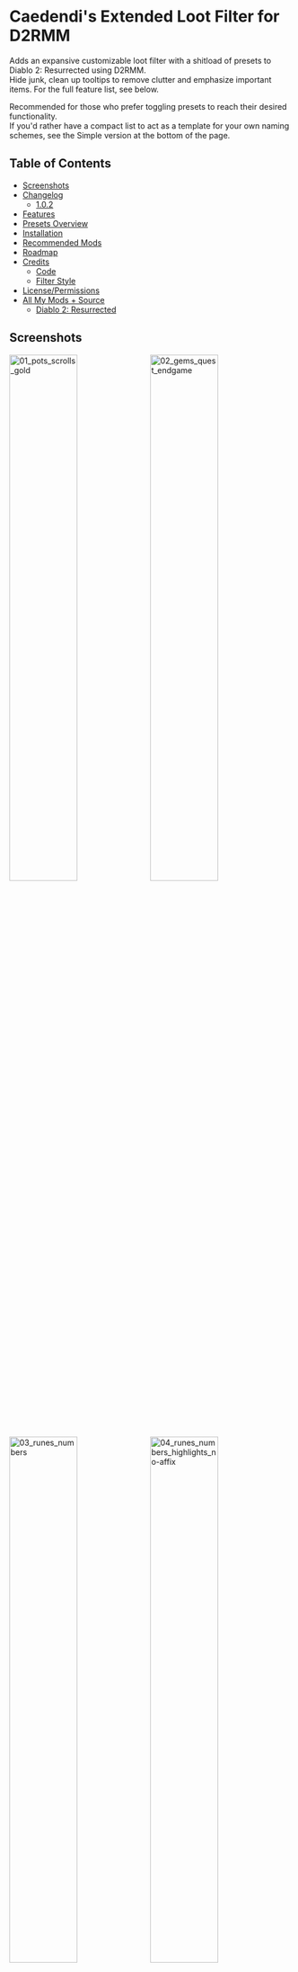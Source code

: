 # Caedendi's Extended Loot Filter for D2RMM

Adds an expansive customizable loot filter with a shitload of presets to Diablo 2: Resurrected using D2RMM. <br>
Hide junk, clean up tooltips to remove clutter and emphasize important items. For the full feature list, see below.

Recommended for those who prefer toggling presets to reach their desired functionality. <br>
If you'd rather have a compact list to act as a template for your own naming schemes, see the Simple version at the bottom of the page.

## Table of Contents

- [Screenshots](#screenshots)
- [Changelog](#changelog)
  - [1.0.2](#102)
- [Features](#features)
- [Presets Overview](#presets-overview)
- [Installation](#installation)
- [Recommended Mods](#recommended-mods)
- [Roadmap](#roadmap)
- [Credits](#credits)
  - [Code](#code)
  - [Filter Style](#filter-style)
- [License/Permissions](#licensepermissions)
- [All My Mods + Source](#all-my-mods--source)
  - [Diablo 2: Resurrected](#diablo-2-resurrected)


## Screenshots

<p float="left">
  <img src="https://i.imgur.com/AGELRY4.png" alt="01_pots_scrolls_gold" width="49%">
  <img src="https://i.imgur.com/ObIq8LL.png" alt="02_gems_quest_endgame" width="49%">
</p>

<p float="left">
  <img src="https://i.imgur.com/x91wdr9.png" alt="03_runes_numbers" width="49%">
  <img src="https://i.imgur.com/f1DxeAI.png" alt="04_runes_numbers_highlights_no-affix" width="49%">
</p>


## Changelog

### 2.0.0

- The mod settings menu is now divided into sections. Make sure to use D2RMM 1.4.6 or higher!
- Fixed high rune numbers incorrectly being highlighted in red when number is enabled and highlighting is disabled
- Fixed half of the quest items not having highlighting patterns
- Fixed cube window's title being all messy when highlighting quest items is enabled by adding an option to exclude the cube
- Fixed Hell Forge Hammer incorrectly displaying as "Hellforge Hammer" when highlighting is enabled
- Fixed some gem names not being filtered correctly
- Fixed bugged support for charms
- Removed bugged support for jewels, rings and amulets
- Changed Small/Full Rejuvenation Potion name from +SRP/+FRP to +RPS/+RPF
- Improved highlight patterns
- Added charm support including unid'd highlighting while keeping rarity colors and highlighting of id'd uniques
- Added highlighting to Rainbow Facets
- Added built-in ilvl support
- Fixed indentation being all messy for highlighted items when ilvl is enabled
- Added built-in short superior/inferior prefixes mod
- Added built-in item quality (normal/exceptional/elite) tags
- Added alternate color schemes for runes, facets and sunder charms
- Added customization of the highlight character (can now be set to characters other than *)
- Added built-in expanded light pillar support (for a lot more item types than currently available in other mods)
- Custom sections in the code are now pre-filled with examples, making it more intuitive for those who want to add their own custom naming

### 1.0.0

First official release!


## Features

- **Customize to your liking:**
  - Alter or hide each item type to your preference using the presets in the D2RMM settings.
  - Shorten or hide junk.
  - Emphasize the good/important stuff (runes, flawless gems, essences, uber keys/organs, quest items, etc).
  - For a full list of features, see [Presets Overview](#presets-overview).
  - Don't forget to reload and apply in D2RMM!
- **Completely optional:** 
  - Disabling everything means no modding will be applied.
- **Apply your own custom naming schemes for specific item types**:
  - Set the item type to "Custom", open the mod.js file in Notepad and add your personalized naming schemes on the lines mentioned in the item type's setting description.
  - To hide an item, change its name to HIDDEN (without quotes). The value of HIDDEN (amount of spaces) can be changed in the D2RMM settings.
  - Don't forget to reload and apply in D2RMM!
- **Item tooltip customization:**
  - Modify the size and background opacity of the tooltip for items on the ground and in the inventory.
- **Rings, Amulets, Jewels and Charms customization disabled by default:**
  - Because of a bug, crafted/rare/set/unique variants of these items are also changed to the custom name/color.
  - If you enable this, make sure to pick up _all of them_ or you'd might miss a unique!


## Presets Overview

| Item Type                                    | Presets                                                       |
|----------------------------------------------|---------------------------------------------------------------|
| **Gold**                                     | No change                                                     |
|                                              | Gold text                                                     |
|                                              | **Gold G (default)**                                          |
|                                              | White G                                                       |
|                                              | Hide affix                                                    |
|                                              | Custom                                                        |
| **Runes**                                    | No change                                                     |
|                                              | **Add rune numbers + highlights + remove affix (default)**    |
|                                              | Add rune numbers + remove affix                               |
|                                              | Add rune numbers + highlights                                 |
|                                              | Add highlights + remove affix                                 |
|                                              | Add rune numbers                                              |
|                                              | Add highlights                                                |
|                                              | Remove affix                                                  |
|                                              | Custom                                                        |
| **Healing Potions**                          | No change                                                     |
|                                              | **All (default)**                                             |
|                                              | Hide lvl 3                                                    |
|                                              | Hide lvl 4                                                    |
|                                              | Hide lvl 3 + small rejuvs                                     |
|                                              | Hide lvl 4 + small rejuvs                                     |
|                                              | Show only rejuvs                                              |
|                                              | Show only full rejuvs                                         |
|                                              | Hide all                                                      |
|                                              | Custom                                                        |
| **Buff Potions**                             | No change                                                     |
|                                              | **All (default)**                                             |
|                                              | Hide                                                          |
|                                              | Custom                                                        |
| **Throwing Potions**                         | No change                                                     |
|                                              | **All (default)**                                             |
|                                              | Hide                                                          |
|                                              | Custom                                                        |
| **Scrolls & Tomes**                          | No change                                                     |
|                                              | **All (default)**                                             |
|                                              | Hide scrolls                                                  |
|                                              | Custom                                                        |
| **Arrows & Bolts**                           | No change                                                     |
|                                              | **Highlight (default)**                                       |
|                                              | Hide                                                          |
|                                              | Custom                                                        |
| **Keys**                                     | **No change (default)**                                       |
|                                              | Hide                                                          |
|                                              | Custom                                                        |
| **Rings, Amulets, Jewels & Charms [BUGGED]** | **No change (default)**                                       |
|                                              | Highlight                                                     |
|                                              | Custom                                                        |
| **Gems**                                     | No change                                                     |
|                                              | **Highlight all (default)**                                   |
|                                              | Highlight, show only flawless & perfect                       |
|                                              | Highlight, show only perfect                                  |
|                                              | Hide all                                                      |
|                                              | Custom                                                        |
| **Quest items**                              | No change                                                     |
|                                              | **Highlight (default)**                                       |
|                                              | Highlight, exclude Cube                                       |
|                                              | Custom                                                        |
| **Endgame Items**                            | No change                                                     |
|                                              | **Highlight (default)**                                       |
|                                              | Highlight, exclude Annihilus & Torch                          |
|                                              | Highlight, exclude Standard of Heroes                         |
|                                              | Highlight, hide Standard of Heroes                            |
|                                              | Highlight, exclude Annihilus, Torch & Standard of Heroes      |
|                                              | Highlight, exclude Annihilus & Torch, hide Standard of Heroes |
|                                              | Custom                                                        |
| **Highlight character**                      | **\* (asterisk) (default)**                                   |
|                                              | = (equals)                                                    |
|                                              | + (plus)                                                      |
|                                              | - (hyphen/dash/minus)                                         |
|                                              | x (small letter x)                                            |
|                                              | X (capital letter x)                                          |
|                                              | o (small letter o)                                            |
|                                              | O (capital letter o)                                          |
|                                              | 0 (zero)                                                      |
|                                              | ~ (tilde)                                                     |
|                                              | ! (exclamation mark)                                          |
|                                              | @ (at)                                                        |
|                                              | $ (dollar)                                                    |
|                                              | % (percent)                                                   |
|                                              | & (ampersand)                                                 |
|                                              | Custom                                                        |
| **Tooltip size for hidden items**            | **0 (default)** to 25 (max) spaces                            |
| **Tooltip**                                  | **No change (default)**                                       |
|                                              | Opacity & Size                                                |
|                                              | Opactiy                                                       |
|                                              | Size                                                          |


## Installation

- Download and install [D2RMM](https://www.nexusmods.com/diablo2resurrected/mods/169), then run it.
- Download and extract this mod folder to /D2RMM/mods/.
- See D2RMM instructions on how to configure and enable.
- Play the game!


## Recommended Mods

In addition to this, I recommend you also use the following D2RMM mods:

| Mod                                                                             |   Creator   | Notes                                                                                              |
|---------------------------------------------------------------------------------|:-----------:|----------------------------------------------------------------------------------------------------|
| [Disable Battle.net](https://github.com/olegbl/d2rmm.mods)                      |   olegbl    | So you don't accidentally get yourself banned.                                                     |
| [Settings Font Fix](https://www.nexusmods.com/diablo2resurrected/mods/200)      |   olegbl    | In case any mod touches __profilehd_ and screws up the font size in the settings menu.             |
| [LightPillar](https://www.nexusmods.com/diablo2resurrected/mods/197)            |   qhu91it   | Add an awesome effect when certain items drop.                                                     |
| [Skip Intro Videos](https://www.nexusmods.com/diablo2resurrected/mods/179)      |   olegbl    | On startup, gets you straight to the title screen.                                                 |
| [Towns QoL Changes](https://www.nexusmods.com/diablo2resurrected/mods/310)      | night0wl117 | Move town starting points, TP locations and Cain's position in Act 5.                              |
| [Town Cast](https://www.nexusmods.com/diablo2resurrected/mods/183)              |   olegbl    | Teleport and buff in town. _(BREAKING: allows teleporting past Jerhyn during the Act 2 questline)_ |
| [Show Item Level](https://www.nexusmods.com/diablo2resurrected/mods/174)        |   olegbl    | Adds the ilvl to the tooltips of all items with an ilvl.                                           |
| [Short Quality Prefixes](https://www.nexusmods.com/diablo2resurrected/mods/214) |    Jobus    | Shortens the Superior/Inferior prefixes _(will be added to this mod in a future update)_.          |


## Roadmap

- [x] Fix known bugs:
  - [x] Regular Ruby, Sapphire, Emerald and Diamond not working
  - [x] Certain quest item customization not working
  - [x] Enabling quest item highlighting screws up the Horadric Cube's displayed name when the cube menu is open.
  - [x] Enabling jewelry turns crafted/rare/set/unique jewelry blue
  - [x] Item name alignment out of place when [Show Item Level](https://www.nexusmods.com/diablo2resurrected/mods/174) is enabled
  - [x] Redundant item color mod on tier 1 runes
- [ ] Add features:
  - [x] Integrate [Show Item Level](https://www.nexusmods.com/diablo2resurrected/mods/174) by olegbl
  - [x] Integrate [Short Quality Prefixes for D2RMM](https://www.nexusmods.com/diablo2resurrected/mods/214) by Jobus
  - [x] Integrate [Show Item Quality for D2RMM](https://www.nexusmods.com/diablo2resurrected/mods/351) by minseoksuh
  - [x] Integrate [LightPillar for D2RMM](https://www.nexusmods.com/diablo2resurrected/mods/197) by qhu91it
    - [x] Add support for Torch/Anni
    - [x] Add support for Rings/Amulets
    - [x] Add support for Essences & Token of Absolution
    - [x] Add support for Pandemonium Organs
    - [x] Add support for Quest Items
  - [x] Rework alternate color schemes into optional drop-down setting
    - [x] Alternate color scheme for Facets (rainbow highlights)
    - [x] Alternate color scheme for Sunder Charms (element-colored highlights)
    - [x] Alternate color scheme for mid/high runes (purple names)


## Credits

This loot filter mod is based on code from existing mods and inspired by existing styles. I have added code optimizations, a shit-ton of toggles and my own personal flair and preferences. <br>
Remnants of other people's codes remain, so I have tried to list the credits as accurately as I can. If you see any of your own code in this mod and it isn't credited, please send me a message.

Many thanks to:

### Code
- [Practical Item Filter for D2RMM](https://www.nexusmods.com/diablo2resurrected/mods/317) for acting as a base to build upon and the tooltip customization features
- [olegbl](https://github.com/olegbl) for:
  - Creating [D2RMM](https://www.nexusmods.com/diablo2resurrected/mods/169).
  - His [example mods](https://github.com/olegbl/d2rmm.mods) in general.
  - His [Short Potion Names](https://www.nexusmods.com/diablo2resurrected/mods/177) mod for the list of colors.

### Filter Style
- [Path of Diablo filters](https://pathofdiablo.com/wiki/index.php?title=List_of_Loot_Filters) for removing all that clutter on Path of Diablo and inspiring me to create this loot filter for D2R.
  - Mainly [Darkgale](https://www.twitch.tv/darkgale)'s filter called [Filtergale](https://www.reddit.com/r/pathofdiablo/comments/i9hdw7/filtergale/) ([download](https://greendu.de/s/ZbDwHekAg3rmeRB/download?path=%2F&files=item.filter)) regarding styling.
- [Practical Item Filter for D2RMM](https://www.nexusmods.com/diablo2resurrected/mods/317)


## License/Permissions

This code is licensed under GPL. 

You are free to use and distribute all code in this mod, as long as you ask for permission (and permission is given), it stays open source, free of charge and all due credit is given. 

If you are trying to profit off this mod in any way, then you're a dick and forbidden from using this code.


## All My Mods + Source ##

### Diablo 2: Resurrected ###

- [GitHub](https://github.com/Caedendi/D2RMM-Loot-Filter-Simple) | [Nexus Mods](https://www.nexusmods.com/diablo2resurrected/mods/360) | **Caedendi's Simple Loot Filter for D2RMM**
- [GitHub](https://github.com/Caedendi/D2RMM-Loot-Filter-Extended) | [Nexus Mods](https://www.nexusmods.com/diablo2resurrected/mods/361) | **Caedendi's Extended Loot Filter for D2RMM**
- [GitHub](https://github.com/Caedendi/D2RMM-Skip-Videos) | [Nexus Mods](https://www.nexusmods.com/diablo2resurrected/mods/397) | **Skip Videos for D2RMM**
